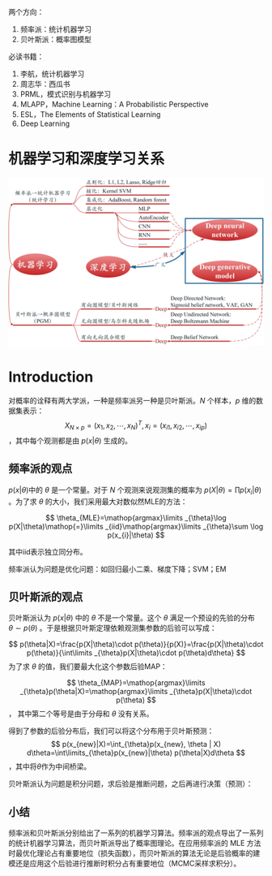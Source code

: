 两个方向：

1. 频率派：统计机器学习
2. 贝叶斯派：概率图模型



必读书籍：

1. 李航，统计机器学习
2. 周志华：西瓜书
3. PRML，模式识别与机器学习
4. MLAPP，Machine Learning：A Probabilistic Perspective
5. ESL，The Elements of Statistical Learning
6. Deep Learning



# 	机器学习和深度学习关系



![在这里插入图片描述](images/20200510174301321.jpg)



# Introduction

对概率的诠释有两大学派，一种是频率派另一种是贝叶斯派。$N$ 个样本，$p$ 维的数据集表示： $$ X_{N\times p}=(x_{1},x_{2},\cdots,x_{N})^{T},x_{i}=(x_{i1},x_{i2},\cdots,x_{ip}) $$ ，其中每个观测都是由 $p(x|\theta)$ 生成的。

## 频率派的观点

$p(x|\theta)$中的 $\theta$ 是一个常量。对于 $N$ 个观测来说观测集的概率为 $p(X|\theta) = \prod p(x_{i}|\theta)$ 。为了求 $\theta$ 的大小，我们采用最大对数似然MLE的方法：

$$ \theta_{MLE}=\mathop{argmax}\limits _{\theta}\log p(X|\theta)\mathop{=}\limits _{iid}\mathop{argmax}\limits _{\theta}\sum \log p(x_{i}|\theta) $$

其中iid表示独立同分布。

频率派认为问题是优化问题：如回归最小二乘、梯度下降；SVM；EM

## 贝叶斯派的观点

贝叶斯派认为 $p(x|\theta)$ 中的 $\theta$ 不是一个常量。这个 $\theta$ 满足一个预设的先验的分布 $\theta\sim p(\theta)$ 。于是根据贝叶斯定理依赖观测集参数的后验可以写成：

$$ p(\theta|X)=\frac{p(X|\theta)\cdot p(\theta)}{p(X)}=\frac{p(X|\theta)\cdot p(\theta)}{\int\limits _{\theta}p(X|\theta)\cdot p(\theta)d\theta} $$ 为了求 $\theta$ 的值，我们要最大化这个参数后验MAP：

$$ \theta_{MAP}=\mathop{argmax}\limits _{\theta}p(\theta|X)=\mathop{argmax}\limits _{\theta}p(X|\theta)\cdot p(\theta) $$， 其中第二个等号是由于分母和 $\theta$ 没有关系。

得到了参数的后验分布后，我们可以将这个分布用于贝叶斯预测： $$ p(x_{new}|X)=\int_{\theta}p(x_{new}, \theta | X) d\theta=\int\limits_{\theta}p(x_{new}|\theta) p(\theta|X)d\theta $$ ，其中将$\theta$作为中间桥梁。

贝叶斯派认为问题是积分问题，求后验是推断问题，之后再进行决策（预测）：

## 小结

频率派和贝叶斯派分别给出了一系列的机器学习算法。频率派的观点导出了一系列的统计机器学习算法，而贝叶斯派导出了概率图理论。在应用频率派的 MLE 方法时最优化理论占有重要地位（损失函数），而贝叶斯派的算法无论是后验概率的建模还是应用这个后验进行推断时积分占有重要地位（MCMC采样求积分）。

